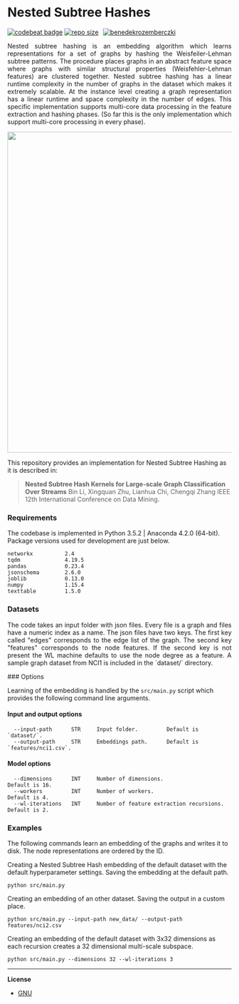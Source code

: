 Nested Subtree Hashes
=========================================================
[![codebeat badge](https://codebeat.co/badges/8ba4cc57-939e-40f9-ba71-ddf6b48a13eb)](https://codebeat.co/projects/github-com-benedekrozemberczki-nestedsubtreehash-master)  [![repo size](https://img.shields.io/github/repo-size/benedekrozemberczki/NestedSubtreeHash.svg)](https://github.com/benedekrozemberczki/NestedSubtreeHash/archive/master.zip)⠀[![benedekrozemberczki](https://img.shields.io/twitter/follow/benrozemberczki?style=social&logo=twitter)](https://twitter.com/intent/follow?screen_name=benrozemberczki)⠀⠀


<p align="justify">
Nested subtree hashing is an embedding algorithm which learns representations for a set of graphs by hashing the Weisfeiler-Lehman subtree patterns. The procedure places graphs in an abstract feature space where graphs with similar structural properties (Weisfehler-Lehman features) are clustered together. Nested subtree hashing has a linear runtime complexity in the number of graphs in the dataset which makes it extremely scalable. At the instance level creating a graph representation has a linear runtime and space complexity in the number of edges. This specific implementation supports multi-core data processing in the feature extraction and hashing phases. (So far this is the only implementation which support multi-core processing in every phase).
</p>
<p align="center">
  <img width="720" src="graph_embedding.jpeg">
</p>

This repository provides an implementation for Nested Subtree Hashing as it is described in:
> **Nested Subtree Hash Kernels for Large-scale Graph Classification Over Streams**
> Bin Li, Xingquan Zhu, Lianhua Chi, Chengqi Zhang
> IEEE 12th International Conference on Data Mining.

### Requirements

The codebase is implemented in Python 3.5.2 | Anaconda 4.2.0 (64-bit). Package versions used for development are just below.
```
networkx          2.4
tqdm              4.19.5
pandas            0.23.4
jsonschema        2.6.0
joblib            0.13.0
numpy             1.15.4
texttable         1.5.0
```

### Datasets
<p align="justify">
The code takes an input folder with json files. Every file is a graph and files have a numeric index as a name. The json files have two keys. The first key called "edges" corresponds to the edge list of the graph. The second key "features" corresponds to the node features. If the second key is not present the WL machine defaults to use the node degree as a feature.  A sample graph dataset from NCI1 is included in the `dataset/` directory.
</p>
### Options

Learning of the embedding is handled by the `src/main.py` script which provides the following command line arguments.

#### Input and output options

```
  --input-path      STR     Input folder.         Default is `dataset/`.
  --output-path     STR     Embeddings path.      Default is `features/nci1.csv`.
```
#### Model options
```
  --dimensions      INT     Number of dimensions.                          Default is 16.
  --workers         INT     Number of workers.                             Default is 4.
  --wl-iterations   INT     Number of feature extraction recursions.       Default is 2.
```

### Examples

The following commands learn an embedding of the graphs and writes it to disk. The node representations are ordered by the ID.

Creating a Nested Subtree Hash embedding of the default dataset with the default hyperparameter settings. Saving the embedding at the default path.

```
python src/main.py
```

Creating an embedding of an other dataset. Saving the output in a custom place.

```
python src/main.py --input-path new_data/ --output-path features/nci2.csv
```

Creating an embedding of the default dataset with 3x32 dimensions as each recursion creates a 32 dimensional multi-scale subspace.

```
python src/main.py --dimensions 32 --wl-iterations 3
```



--------------------------------------------------------------------------------

**License**

- [GNU](https://github.com/benedekrozemberczki/NestedSubtreeHash/blob/master/LICENSE)
